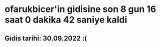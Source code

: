 # ofarukbicer'in gidisine son 8 gun 16 saat 0 dakika 42 saniye kaldi

## Gidis tarihi: 30.09.2022 :(